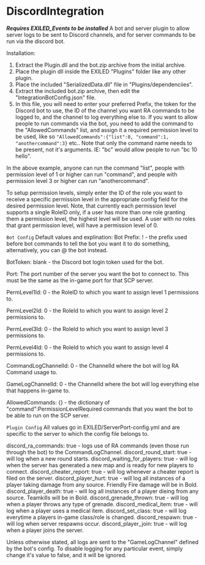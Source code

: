 # DiscordIntegration

***Requires EXILED_Events to be installed***
A bot and server plugin to allow server logs to be sent to Discord channels, and for server commands to be run via the discord bot.

Installation:
1. Extract the Plugin.dll and the bot.zip archive from the initial archive.
2. Place the plugin dll inside the EXILED "Plugins" folder like any other plugin.
3. Place the included "SerializedData.dll" file in "Plugins/dependenciies".
4. Extract the included bot.zip archive, then edit the "IntegrationBotConfig.json" file.
5. In this file, you will need to enter your preferred Prefix, the token for the Discord bot to use, the ID of the channel you want RA commands to be logged to, and the channel to log everything else to. If you want to allow people to run commands via the bot, you need to add the command to the "AllowedCommands" list, and assign it a required permission level to be used, like so ``"AllowedCommands":{"list":0, "command":1, "anothercommand":3}`` etc.. Note that only the command name needs to be present, not it's arguments. IE: "bc" would allow people to run "bc 10 hello".

In the above example, anyone can run the command "list", people with permission level of 1 or higher can run "command", and people with permission level 3 or higher can run "anothercommand".

To setup permission levels, simply enter the ID of the role you want to receive a specific permission level in the appropriate config field for the desired permission level. Note, that currently each permission level supports a single RoleID only, if a user has more than one role granting them a permission level, the highest level will be used. A user with no roles that grant permission level, will have a permission level of 0.

```Bot Config```
Default values and explination:
Bot Prefix: ! - the prefix used before bot commands to tell the bot you want it to do something, alternatively, you can @ the bot instead.

BotToken: blank - the Discord bot login token used for the bot.

Port: The port number of the server you want the bot to connect to. This must be the same as the in-game port for that SCP server.

PermLevel1Id: 0 - the RoleID to which you want to assign level 1 permissions to.

PermLevel2Id: 0 - the RoleId to which you want to assign level 2 permissions to.

PermLevel3Id: 0 - the RoleId to which you want to assign level 3 permissions to.

PermLevel4Id: 0 - the RoleId to which you want to assign level 4 permissions to.

CommandLogChannelId: 0 - the ChannelId where the bot will log RA Command usage to.

GameLogChannelId: 0 - the ChannelId where the bot will log everything else that happens in-game to.

AllowedCommands: {} - the dictionary of "command":PermissionLevelRequired commands that you want the bot to be able to run on the SCP server.

```Plugin Config```
All values go in EXILED/ServerPort-config.yml and are specific to the server to which the config file belongs to.

discord_ra_commands: true - logs use of RA commands (even those run through the bot) to the CommandLogChannel.
discord_round_start: true - will log when a new round starts.
discord_waiting_for_players: true - will log when the server has generated a new map and is ready for new players to connect.
discord_cheater_report: true - will log whenever a cheater report is filed on the server.
discord_player_hurt: true - will log all instances of a player taking damage from any source. Friendly Fire damage will be in Bold.
discord_player_death: true - will log all instances of a player dieing from any source. Teamkills will be in Bold.
discord_grenade_thrown: true - will log when a player throws any type of grenade.
discord_medical_item: true - will log when a player uses a medical item.
discord_set_class: true - will log everytime a players in-game class/role is changed.
discord_respawn: true - will log when server respawns occur.
discord_player_join: true - will log when a player joins the server.

Unless otherwise stated, all logs are sent to the "GameLogChannel" defined by the bot's config.
To disable logging for any particular event, simply change it's value to false, and it will be ignored.
